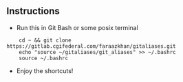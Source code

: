 ## Instructions
* Run this in Git Bash or some posix terminal
``` 
    cd ~ && git clone https://gitlab.cgifederal.com/faraazkhan/gitaliases.git
    echo "source ~/gitaliases/git_aliases" >> ~/.bashrc  
    source ~/.bashrc 
```
* Enjoy the shortcuts!

